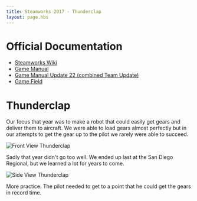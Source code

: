 ```yaml
---
title: Steamworks 2017 - Thunderclap
layout: page.hbs
---
```


# Official Documentation

- [Steamworks Wiki](https://en.wikipedia.org/wiki/FIRST_Steamworks)
- [Game Manual](/pdfs/steamworks-2017/manual.pdf)
- [Game Manual Update 22 (combined Team Update)](/pdfs/steamworks-2017/team-updates.pdf)
- [Game Field](/pdfs/steamworks-2017/field.pdf)

# Thunderclap
Our focus that year was to make a robot that could easily get gears and deliver them to aircraft. We were able to load gears almost perfectly but in our attempts to get the gear up to the pilot we rarely were able to succeed.

![Front View Thunderclap](/images/steamworks-2017/front-thunderclap.jpg)

Sadly that year didn't go too well. We ended up last at the San Diego Regional, but we learned a lot for years to come.

![Side View Thunderclap](/images/steamworks-2017/side-thunderclap.jpg)

More practice. The pilot needed to get to a point that he could get the gears in record time.
